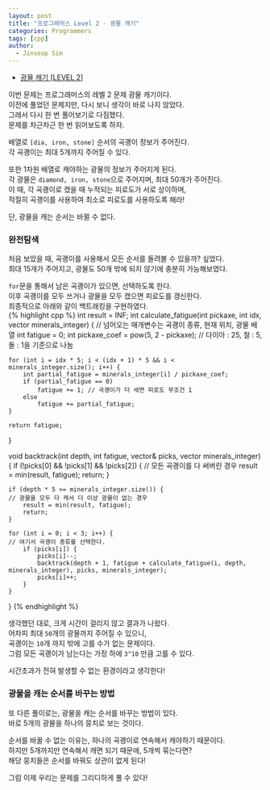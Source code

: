 ```yaml
---
layout: post
title: "프로그래머스 Level 2 - 광물 캐기"
categories: Programmers
tags: [cpp]
author:
  - Jinseop Sim
---
```

- [광물 캐기 [LEVEL 2]](https://school.programmers.co.kr/learn/courses/30/lessons/172927)

이번 문제는 프로그래머스의 레벨 2 문제 광물 캐기이다.  
이전에 풀었던 문제지만, 다시 보니 생각이 바로 나지 않았다.  
그래서 다시 한 번 풀어보기로 다짐했다.  
문제를 차근차근 한 번 읽어보도록 하자.  

배열로 ```[dia, iron, stone]``` 순서의 곡괭이 정보가 주어진다.  
각 곡괭이는 최대 5개까지 주어질 수 있다.  

또한 1차원 배열로 캐야하는 광물의 정보가 주어지게 된다.  
각 광물은 ```diamond, iron, stone```으로 주어지며, 최대 50개가 주어진다.  
이 때, 각 곡괭이로 캤을 때 누적되는 피로도가 서로 상이하며,  
적절히 곡괭이를 사용하여 최소로 피로도를 사용하도록 해라!  

단, 광물을 캐는 순서는 바뀔 수 없다.  

### 완전탐색
처음 보았을 때, 곡괭이를 사용해서 모든 순서를 돌려볼 수 있을까? 싶었다.  
최대 15개가 주어지고, 광물도 50개 밖에 되지 않기에 충분히 가능해보였다.  

```for```문을 통해서 남은 곡괭이가 있으면, 선택하도록 한다.  
이후 곡괭이를 모두 쓰거나 광물을 모두 캤으면 피로도를 갱신한다.  
최종적으로 아래와 같이 백트래킹을 구현하였다.  
{% highlight cpp %}
int result = INF;
int calculate_fatigue(int pickaxe, int idx, vector<int> minerals_integer) {
	// 넘어오는 매개변수는 곡괭이 종류, 현재 위치, 광물 배열
	int fatigue = 0;
	int pickaxe_coef = pow(5, 2 - pickaxe);
	// 다이아 : 25, 철 : 5, 돌 : 1을 기준으로 나눔

	for (int i = idx * 5; i < (idx + 1) * 5 && i < minerals_integer.size(); i++) {
		int partial_fatigue = minerals_integer[i] / pickaxe_coef;
		if (partial_fatigue == 0)
			fatigue += 1; // 곡괭이가 더 세면 피로도 무조건 1
		else
			fatigue += partial_fatigue;
	}

	return fatigue;
}

void backtrack(int depth, int fatigue, vector<int>& picks, vector<int> minerals_integer){
	if (!picks[0] && !picks[1] && !picks[2]) {
	// 모든 곡괭이를 다 써버린 경우
		result = min(result, fatigue);
		return;
	}

	if (depth * 5 >= minerals_integer.size()) {
	// 광물을 모두 다 캐서 더 이상 광물이 없는 경우
		result = min(result, fatigue);
		return;
	}
	
	for (int i = 0; i < 3; i++) {
	// 여기서 곡괭이 종류를 선택한다.
		if (picks[i]) {
			picks[i]--;
			backtrack(depth + 1, fatigue + calculate_fatigue(i, depth, minerals_integer), picks, minerals_integer);
			picks[i]++;
		}
	}
}
{% endhighlight %}  

생각했던 대로, 크게 시간이 걸리지 않고 결과가 나왔다.  
어차피 최대 ```50```개의 광물까지 주어질 수 있으니,  
곡괭이는 ```10```개 까지 밖에 고를 수가 없는 문제이다.  
그럼 모든 곡괭이가 남는다는 가정 하에 ```3^10``` 만큼 고를 수 있다.  

시간초과가 전혀 발생할 수 없는 환경이라고 생각한다!  

### 광물을 캐는 순서를 바꾸는 방법
또 다른 풀이로는, 광물을 캐는 순서를 바꾸는 방법이 있다.  
바로 5개의 광물을 하나의 뭉치로 보는 것이다.  

순서를 바꿀 수 없는 이유는, 하나의 곡괭이로 연속해서 캐야하기 때문이다.  
하지만 5개까지만 연속해서 캐면 되기 때문에, 5개씩 묶는다면?  
해당 뭉치들은 순서를 바꿔도 상관이 없게 된다!  

그럼 이제 우리는 문제를 그리디하게 풀 수 있다!  
